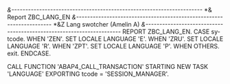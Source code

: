 *&---------------------------------------------------------------------*
*& Report ZBC_LANG_EN
*&---------------------------------------------------------------------*
*&Z Lang swotcher (Amelin A)
*&---------------------------------------------------------------------*
REPORT ZBC_LANG_EN.
CASE sy-tcode.
  WHEN 'ZEN'. SET LOCALE LANGUAGE 'E'.
  WHEN 'ZRU'. SET LOCALE LANGUAGE 'R'.
  WHEN 'ZPT'. SET LOCALE LANGUAGE 'P'.
  WHEN OTHERS.
    exit.
ENDCASE.

CALL FUNCTION 'ABAP4_CALL_TRANSACTION' STARTING NEW TASK 'LANGUAGE'
  EXPORTING
    tcode = 'SESSION_MANAGER'.